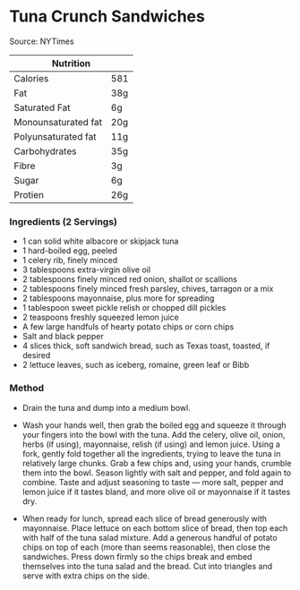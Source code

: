 # Tuna Crunch Sandwiches

Source: NYTimes

<table class="tg"><thead>
  <tr>
    <th class="tg-0pky" colspan="2"><span style="font-weight:bold">Nutrition</span></th>
  </tr></thead>
<tbody>
  <tr>
    <td class="tg-v7lt">Calories</td>
    <td class="tg-v7lt">581</td>
  </tr>
  <tr>
    <td class="tg-v7lt">Fat</td>
    <td class="tg-v7lt">38g</td>
  </tr>
  <tr>
    <td class="tg-v7lt">Saturated Fat</td>
    <td class="tg-v7lt">6g</td>
  </tr>
  <tr>
    <td class="tg-v7lt">Monounsaturated fat<br></td>
    <td class="tg-v7lt">20g<br></td>
  </tr>
  <tr>
    <td class="tg-bbuu">Polyunsaturated fat<br></td>
    <td class="tg-bbuu">11g<br></td>
  </tr>
  <tr>
    <td class="tg-bbuu">Carbohydrates</td>
    <td class="tg-bbuu">35g</td>
  </tr>
  <tr>
    <td class="tg-bbuu">Fibre</td>
    <td class="tg-bbuu">3g</td>
  </tr>
  <tr>
    <td class="tg-bbuu">Sugar</td>
    <td class="tg-bbuu">6g</td>
  </tr>
  <tr>
    <td class="tg-0lax">Protien</td>
    <td class="tg-0lax">26g</td>
  </tr>
</tbody>
</table>

### Ingredients (2 Servings)
- 1 can solid white albacore or skipjack tuna 
- 1 hard-boiled egg, peeled
- 1 celery rib, finely minced
- 3 tablespoons extra-virgin olive oil 
- 2 tablespoons finely minced red onion, shallot or scallions
- 2 tablespoons finely minced fresh parsley, chives, tarragon or a mix 
- 2 tablespoons mayonnaise, plus more for spreading 
- 1 tablespoon sweet pickle relish or chopped dill pickles 
- 2 teaspoons freshly squeezed lemon juice
- A few large handfuls of hearty potato chips or corn chips 
- Salt and black pepper
- 4 slices thick, soft sandwich bread, such as Texas toast, toasted, if desired
- 2 lettuce leaves, such as iceberg, romaine, green leaf or Bibb

### Method
 - Drain the tuna and dump into a medium bowl.
 
 - Wash your hands well, then grab the boiled egg and squeeze it through your fingers into the bowl with the tuna. Add the celery, olive oil, onion, herbs (if using), mayonnaise, relish (if using) and lemon juice. Using a fork, gently fold together all the ingredients, trying to leave the tuna in relatively large chunks. Grab a few chips and, using your hands, crumble them into the bowl. Season lightly with salt and pepper, and fold again to combine. Taste and adjust seasoning to taste — more salt, pepper and lemon juice if it tastes bland, and more olive oil or mayonnaise if it tastes dry.

 - When ready for lunch, spread each slice of bread generously with mayonnaise. Place lettuce on each bottom slice of bread, then top each with half of the tuna salad mixture. Add a generous handful of potato chips on top of each (more than seems reasonable), then close the sandwiches. Press down firmly so the chips break and embed themselves into the tuna salad and the bread. Cut into triangles and serve with extra chips on the side.
